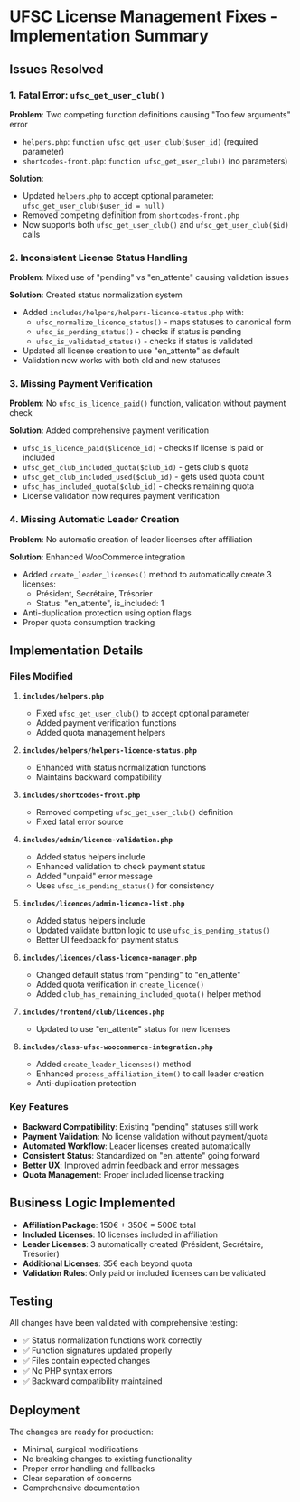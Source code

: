 # UFSC License Management Fixes - Implementation Summary

## Issues Resolved

### 1. Fatal Error: `ufsc_get_user_club()` 
**Problem**: Two competing function definitions causing "Too few arguments" error
- `helpers.php`: `function ufsc_get_user_club($user_id)` (required parameter)  
- `shortcodes-front.php`: `function ufsc_get_user_club()` (no parameters)

**Solution**: 
- Updated `helpers.php` to accept optional parameter: `ufsc_get_user_club($user_id = null)`
- Removed competing definition from `shortcodes-front.php`
- Now supports both `ufsc_get_user_club()` and `ufsc_get_user_club($id)` calls

### 2. Inconsistent License Status Handling
**Problem**: Mixed use of "pending" vs "en_attente" causing validation issues

**Solution**: Created status normalization system
- Added `includes/helpers/helpers-licence-status.php` with:
  - `ufsc_normalize_licence_status()` - maps statuses to canonical form
  - `ufsc_is_pending_status()` - checks if status is pending
  - `ufsc_is_validated_status()` - checks if status is validated
- Updated all license creation to use "en_attente" as default
- Validation now works with both old and new statuses

### 3. Missing Payment Verification
**Problem**: No `ufsc_is_licence_paid()` function, validation without payment check

**Solution**: Added comprehensive payment verification
- `ufsc_is_licence_paid($licence_id)` - checks if license is paid or included
- `ufsc_get_club_included_quota($club_id)` - gets club's quota
- `ufsc_get_club_included_used($club_id)` - gets used quota count
- `ufsc_has_included_quota($club_id)` - checks remaining quota
- License validation now requires payment verification

### 4. Missing Automatic Leader Creation
**Problem**: No automatic creation of leader licenses after affiliation

**Solution**: Enhanced WooCommerce integration
- Added `create_leader_licenses()` method to automatically create 3 licenses:
  - Président, Secrétaire, Trésorier
  - Status: "en_attente", is_included: 1
- Anti-duplication protection using option flags
- Proper quota consumption tracking

## Implementation Details

### Files Modified

1. **`includes/helpers.php`**
   - Fixed `ufsc_get_user_club()` to accept optional parameter
   - Added payment verification functions
   - Added quota management helpers

2. **`includes/helpers/helpers-licence-status.php`**
   - Enhanced with status normalization functions
   - Maintains backward compatibility

3. **`includes/shortcodes-front.php`**
   - Removed competing `ufsc_get_user_club()` definition
   - Fixed fatal error source

4. **`includes/admin/licence-validation.php`**
   - Added status helpers include
   - Enhanced validation to check payment status
   - Added "unpaid" error message
   - Uses `ufsc_is_pending_status()` for consistency

5. **`includes/licences/admin-licence-list.php`**
   - Added status helpers include
   - Updated validate button logic to use `ufsc_is_pending_status()`
   - Better UI feedback for payment status

6. **`includes/licences/class-licence-manager.php`**
   - Changed default status from "pending" to "en_attente"
   - Added quota verification in `create_licence()`
   - Added `club_has_remaining_included_quota()` helper method

7. **`includes/frontend/club/licences.php`**
   - Updated to use "en_attente" status for new licenses

8. **`includes/class-ufsc-woocommerce-integration.php`**
   - Added `create_leader_licenses()` method
   - Enhanced `process_affiliation_item()` to call leader creation
   - Anti-duplication protection

### Key Features

- **Backward Compatibility**: Existing "pending" statuses still work
- **Payment Validation**: No license validation without payment/quota
- **Automated Workflow**: Leader licenses created automatically
- **Consistent Status**: Standardized on "en_attente" going forward
- **Better UX**: Improved admin feedback and error messages
- **Quota Management**: Proper included license tracking

## Business Logic Implemented

- **Affiliation Package**: 150€ + 350€ = 500€ total
- **Included Licenses**: 10 licenses included in affiliation
- **Leader Licenses**: 3 automatically created (Président, Secrétaire, Trésorier)
- **Additional Licenses**: 35€ each beyond quota
- **Validation Rules**: Only paid or included licenses can be validated

## Testing

All changes have been validated with comprehensive testing:
- ✅ Status normalization functions work correctly
- ✅ Function signatures updated properly  
- ✅ Files contain expected changes
- ✅ No PHP syntax errors
- ✅ Backward compatibility maintained

## Deployment

The changes are ready for production:
- Minimal, surgical modifications
- No breaking changes to existing functionality
- Proper error handling and fallbacks
- Clear separation of concerns
- Comprehensive documentation